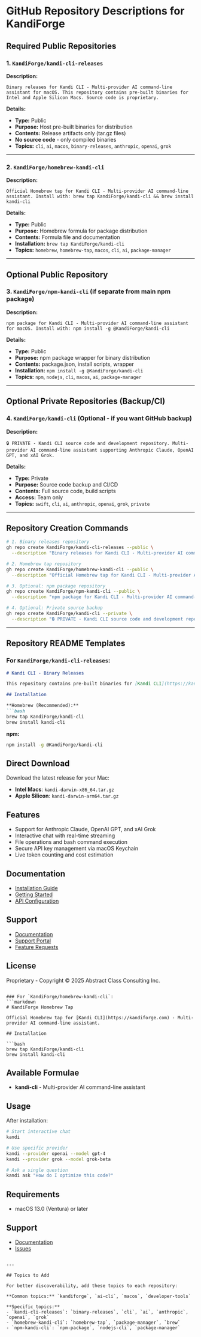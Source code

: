 # GitHub Repository Descriptions for KandiForge

## Required Public Repositories

### 1. `KandiForge/kandi-cli-releases`
**Description:**
```
Binary releases for Kandi CLI - Multi-provider AI command-line assistant for macOS. This repository contains pre-built binaries for Intel and Apple Silicon Macs. Source code is proprietary.
```

**Details:**
- **Type:** Public
- **Purpose:** Host pre-built binaries for distribution
- **Contents:** Release artifacts only (tar.gz files)
- **No source code** - only compiled binaries
- **Topics:** `cli`, `ai`, `macos`, `binary-releases`, `anthropic`, `openai`, `grok`

---

### 2. `KandiForge/homebrew-kandi-cli`
**Description:**
```
Official Homebrew tap for Kandi CLI - Multi-provider AI command-line assistant. Install with: brew tap KandiForge/kandi-cli && brew install kandi-cli
```

**Details:**
- **Type:** Public
- **Purpose:** Homebrew formula for package distribution
- **Contents:** Formula file and documentation
- **Installation:** `brew tap KandiForge/kandi-cli`
- **Topics:** `homebrew`, `homebrew-tap`, `macos`, `cli`, `ai`, `package-manager`

---

## Optional Public Repository

### 3. `KandiForge/npm-kandi-cli` (if separate from main npm package)
**Description:**
```
npm package for Kandi CLI - Multi-provider AI command-line assistant for macOS. Install with: npm install -g @KandiForge/kandi-cli
```

**Details:**
- **Type:** Public
- **Purpose:** npm package wrapper for binary distribution
- **Contents:** package.json, install scripts, wrapper
- **Installation:** `npm install -g @KandiForge/kandi-cli`
- **Topics:** `npm`, `nodejs`, `cli`, `macos`, `ai`, `package-manager`

---

## Optional Private Repositories (Backup/CI)

### 4. `KandiForge/kandi-cli` (Optional - if you want GitHub backup)
**Description:**
```
🔒 PRIVATE - Kandi CLI source code and development repository. Multi-provider AI command-line assistant supporting Anthropic Claude, OpenAI GPT, and xAI Grok.
```

**Details:**
- **Type:** Private
- **Purpose:** Source code backup and CI/CD
- **Contents:** Full source code, build scripts
- **Access:** Team only
- **Topics:** `swift`, `cli`, `ai`, `anthropic`, `openai`, `grok`, `private`

---

## Repository Creation Commands

```bash
# 1. Binary releases repository
gh repo create KandiForge/kandi-cli-releases --public \
  --description "Binary releases for Kandi CLI - Multi-provider AI command-line assistant for macOS. This repository contains pre-built binaries for Intel and Apple Silicon Macs. Source code is proprietary."

# 2. Homebrew tap repository  
gh repo create KandiForge/homebrew-kandi-cli --public \
  --description "Official Homebrew tap for Kandi CLI - Multi-provider AI command-line assistant. Install with: brew tap KandiForge/kandi-cli && brew install kandi-cli"

# 3. Optional: npm package repository
gh repo create KandiForge/npm-kandi-cli --public \
  --description "npm package for Kandi CLI - Multi-provider AI command-line assistant for macOS. Install with: npm install -g @KandiForge/kandi-cli"

# 4. Optional: Private source backup
gh repo create KandiForge/kandi-cli --private \
  --description "🔒 PRIVATE - Kandi CLI source code and development repository. Multi-provider AI command-line assistant supporting Anthropic Claude, OpenAI GPT, and xAI Grok."
```

---

## Repository README Templates

### For `KandiForge/kandi-cli-releases`:
```markdown
# Kandi CLI - Binary Releases

This repository contains pre-built binaries for [Kandi CLI](https://kandiforge.com), a multi-provider AI command-line assistant for macOS.

## Installation

**Homebrew (Recommended):**
```bash
brew tap KandiForge/kandi-cli
brew install kandi-cli
```

**npm:**
```bash
npm install -g @KandiForge/kandi-cli
```

## Direct Download

Download the latest release for your Mac:
- **Intel Macs**: `kandi-darwin-x86_64.tar.gz`
- **Apple Silicon**: `kandi-darwin-arm64.tar.gz`

## Features

- Support for Anthropic Claude, OpenAI GPT, and xAI Grok
- Interactive chat with real-time streaming
- File operations and bash command execution
- Secure API key management via macOS Keychain
- Live token counting and cost estimation

## Documentation

- [Installation Guide](https://docs.kandiforge.com/installation)
- [Getting Started](https://docs.kandiforge.com/getting-started)
- [API Configuration](https://docs.kandiforge.com/configuration)

## Support

- [Documentation](https://docs.kandiforge.com)
- [Support Portal](https://support.kandiforge.com)
- [Feature Requests](https://github.com/KandiForge/kandi-cli-releases/discussions)

## License

Proprietary - Copyright © 2025 Abstract Class Consulting Inc.
```

### For `KandiForge/homebrew-kandi-cli`:
```markdown
# KandiForge Homebrew Tap

Official Homebrew tap for [Kandi CLI](https://kandiforge.com) - Multi-provider AI command-line assistant.

## Installation

```bash
brew tap KandiForge/kandi-cli
brew install kandi-cli
```

## Available Formulae

- **kandi-cli** - Multi-provider AI command-line assistant

## Usage

After installation:
```bash
# Start interactive chat
kandi

# Use specific provider
kandi --provider openai --model gpt-4
kandi --provider grok --model grok-beta

# Ask a single question  
kandi ask "How do I optimize this code?"
```

## Requirements

- macOS 13.0 (Ventura) or later

## Support

- [Documentation](https://docs.kandiforge.com)
- [Issues](https://github.com/KandiForge/kandi-cli-releases/issues)
```

---

## Topics to Add

For better discoverability, add these topics to each repository:

**Common topics:** `kandiforge`, `ai-cli`, `macos`, `developer-tools`

**Specific topics:**
- `kandi-cli-releases`: `binary-releases`, `cli`, `ai`, `anthropic`, `openai`, `grok`
- `homebrew-kandi-cli`: `homebrew-tap`, `package-manager`, `brew`
- `npm-kandi-cli`: `npm-package`, `nodejs-cli`, `package-manager`